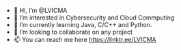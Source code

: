 - 👋 Hi, I’m @LVICMA
- 👀 I’m interested in Cybersecurity and Cloud Commputing
- 🌱 I’m currently learning Java, C/C++ and Python.
- 🤝 I’m looking to collaborate on any project
- 📫 You can reach me here https://linktr.ee/LVICMA

<!---
LVICMA/LVICMA is a ✨ special ✨ repository because its `README.md` (this file) appears on your GitHub profile.
You can click the Preview link to take a look at your changes.
--->
